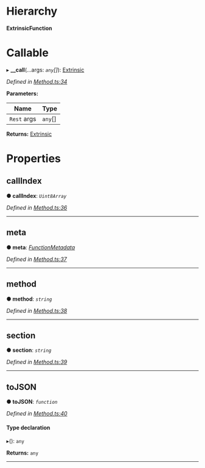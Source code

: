 

# Hierarchy

**ExtrinsicFunction**

# Callable
▸ **__call**(...args: *`any`[]*): [Extrinsic](../classes/_extrinsic_.extrinsic.md)

*Defined in [Method.ts:34](https://github.com/polkadot-js/api/blob/93d83b1/packages/types/src/Method.ts#L34)*

**Parameters:**

| Name | Type |
| ------ | ------ |
| `Rest` args | `any`[] |

**Returns:** [Extrinsic](../classes/_extrinsic_.extrinsic.md)

# Properties

<a id="callindex"></a>

##  callIndex

**● callIndex**: *`Uint8Array`*

*Defined in [Method.ts:36](https://github.com/polkadot-js/api/blob/93d83b1/packages/types/src/Method.ts#L36)*

___
<a id="meta"></a>

##  meta

**● meta**: *[FunctionMetadata](../classes/_metadata_.functionmetadata.md)*

*Defined in [Method.ts:37](https://github.com/polkadot-js/api/blob/93d83b1/packages/types/src/Method.ts#L37)*

___
<a id="method"></a>

##  method

**● method**: *`string`*

*Defined in [Method.ts:38](https://github.com/polkadot-js/api/blob/93d83b1/packages/types/src/Method.ts#L38)*

___
<a id="section"></a>

##  section

**● section**: *`string`*

*Defined in [Method.ts:39](https://github.com/polkadot-js/api/blob/93d83b1/packages/types/src/Method.ts#L39)*

___
<a id="tojson"></a>

##  toJSON

**● toJSON**: *`function`*

*Defined in [Method.ts:40](https://github.com/polkadot-js/api/blob/93d83b1/packages/types/src/Method.ts#L40)*

#### Type declaration
▸(): `any`

**Returns:** `any`

___

